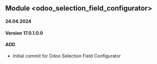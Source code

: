 ## Module <odoo_selection_field_configurator>

#### 24.04.2024
#### Version 17.0.1.0.0
#### ADD
- Initial commit for Odoo Selection Field Configurator
